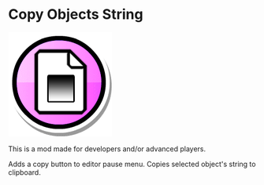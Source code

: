 # Copy Objects String

![logo](logo.png)

This is a mod made for developers and/or advanced players. 

Adds a copy button to editor pause menu. Copies selected object's string to clipboard.